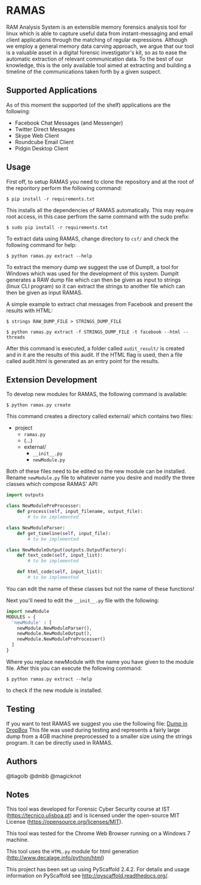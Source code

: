 RAMAS
=====

RAM Analysis System is an extensible memory forensics analysis tool for linux which is able to capture useful data from instant-messaging and email client applications through the matching of regular expressions. Although we employ a general memory data carving approach, we argue that our tool is a valuable asset in a digital forensic investigator's kit, so as to ease the automatic extraction of relevant communication data. To the best of our knowledge, this is the only available tool aimed at extracting and building a timeline of the communications taken forth by a given suspect.


Supported Applications
----------------------

As of this moment the supported (of the shelf) applications are the following:

* Facebook Chat Messages (and Messenger)
* Twitter Direct Messages
* Skype Web Client
* Roundcube Email Client
* Pidgin Desktop Client

Usage
-----

First off, to setup RAMAS you need to clone the repository and at the root of the reporitory perform the following command:

```
$ pip install -r requirements.txt
```
This installs all the dependencies of RAMAS automatically. This may require root access, in this case perfrom the same command with the sudo prefix:

```
$ sudo pip install -r requirements.txt
```

To extract data using RAMAS, change directory to `csf/` and check the following command for help:

```
$ python ramas.py extract --help
```

To extract the memory dump we suggest the use of DumpIt, a tool for Windows which was used for the development of this system.
DumpIt generates a RAW dump file which can then be given as input to strings (linux CLI program) so it can extract the strings to another file which can then be given as input RAMAS.

A simple example to extract chat messages from Facebook and present the results with HTML:

```
$ strings RAW_DUMP_FILE > STRINGS_DUMP_FILE
```

```
$ python ramas.py extract -f STRINGS_DUMP_FILE -t facebook --html --threads
```

After this command is executed, a folder called `audit_result/` is created and in it are the results of this audit. If the HTML flag is used, then a file called audit.html is generated as an entry point for the results.


Extension Development
---------------------

To develop new modules for RAMAS, the following command is available:

```
$ python ramas.py create
```

This command creates a directory called external/ which contains two files:

- project
    * `ramas.py`
    * (...)
    * external/
        * `__init__.py`  
        * `newModule.py`

Both of these files need to be edited so the new module can be installed. Rename `newModule.py` file to whatever name you desire and modify the three classes which compose RAMAS' API:

```python
import outputs

class NewModulePreProcesser:
    def process(self, input_filename, output_file):
        # to be implemented

class NewModuleParser:
    def get_timeline(self, input_file):
        # to be implemented

class NewModuleOutput(outputs.OutputFactory):
    def text_code(self, input_list):
        # to be implemented

    def html_code(self, input_list):
        # to be implemented
```

You can edit the name of these classes but not the name of these functions!

Next you'll need to edit the `__init__.py` file with the following:

```python
import newModule
MODULES = {
  'newModule' : [
    newModule.NewModuleParser(),
    newModule.NewModuleOutput(),
    newModule.NewModulePreProcesser()
  ]
}
```

Where you replace newModule with the name you have given to the module file. After this you can execute the following command:

```
$ python ramas.py extract --help
```

to check if the new module is installed.


Testing
-------

If you want to test RAMAS we suggest you use the following file:
[Dump in DropBox](https://www.dropbox.com/s/6s90z940wxozm8z/ultimateDump?dl=0)
This file was used during testing and represents a fairly large dump from a 4GB machine preprocessed to a smaller size using the strings program. It can be directly used in RAMAS.


Authors
-------

@tiagolb
@dmbb
@magicknot

Notes
-----

This tool was developed for Forensic Cyber Security course at IST (https://tecnico.ulisboa.pt) and is licensed under the open-source MIT License (https://opensource.org/licenses/MIT).

This tool was tested for the Chrome Web Browser running on a Windows 7 machine.

This tool uses the `HTML.py` module for html generation (http://www.decalage.info/python/html)

This project has been set up using PyScaffold 2.4.2. For details and usage
information on PyScaffold see http://pyscaffold.readthedocs.org/.
